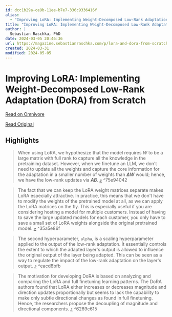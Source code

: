 ```yaml
---
id: dcc1b29a-ce9b-11ee-b7e7-336c9336416f
alias:
  - "Improving LoRA: Implementing Weight-Decomposed Low-Rank Adaptation (DoRA) from Scratch"
title: "Improving LoRA: Implementing Weight-Decomposed Low-Rank Adaptation (DoRA) from Scratch"
author: |
  Sebastian Raschka, PhD
date: 2024-03-05 20:46:36
url: https://magazine.sebastianraschka.com/p/lora-and-dora-from-scratch
created: 2024-03-31
modified: 2024-05-05
---
```


# Improving LoRA: Implementing Weight-Decomposed Low-Rank Adaptation (DoRA) from Scratch

[Read on Omnivore](https://omnivore.app/me/improving-lo-ra-implementing-weight-decomposed-low-rank-adaptati-18dbde533ea)

[Read Original](https://magazine.sebastianraschka.com/p/lora-and-dora-from-scratch)

## Highlights

> When using LoRA, we hypothesize that the model requires _W_ to be a large matrix with full rank to capture all the knowledge in the pretraining dataset. However, when we finetune an LLM, we don't need to update all the weights and capture the core information for the adaptation in a smaller number of weights than _**ΔW**_ would; hence, we have the low-rank updates via _**AB**_. [⤴️](https://omnivore.app/me/improving-lo-ra-implementing-weight-decomposed-low-rank-adaptati-18dbde533ea#75e94042-8219-4e37-afbe-d98bb8e86fa2)  ^75e94042

> The fact that we can keep the LoRA weight matrices separate makes LoRA especially attractive. In practice, this means that we don't have to modify the weights of the pretrained model at all, as we can apply the LoRA matrices on the fly. This is especially useful if you are considering hosting a model for multiple customers. Instead of having to save the large updated models for each customer, you only have to save a small set of LoRA weights alongside the original pretrained model. [⤴️](https://omnivore.app/me/improving-lo-ra-implementing-weight-decomposed-low-rank-adaptati-18dbde533ea#35a5e86f-0f9e-4107-8893-59dd92ffeed8)  ^35a5e86f

> The second hyperparameter, `alpha`, is a scaling hyperparameter applied to the output of the low-rank adaptation. It essentially controls the extent to which the adapted layer's output is allowed to influence the original output of the layer being adapted. This can be seen as a way to regulate the impact of the low-rank adaptation on the layer's output. [⤴️](https://omnivore.app/me/improving-lo-ra-implementing-weight-decomposed-low-rank-adaptati-18dbde533ea#eacd8bfb-5f5f-49c7-97ad-28aace7b7ec0)  ^eacd8bfb

> The motivation for developing DoRA is based on analyzing and comparing the LoRA and full finetuning learning patterns. The DoRA authors found that LoRA either increases or decreases magnitude and direction updates proportionally but seems to lack the capability to make only subtle directional changes as found in full finetuning. Hence, the researchers propose the decoupling of magnitude and directional components. [⤴️](https://omnivore.app/me/improving-lo-ra-implementing-weight-decomposed-low-rank-adaptati-18dbde533ea#6269c615-f623-4693-9b0a-516c6af46e01)  ^6269c615

